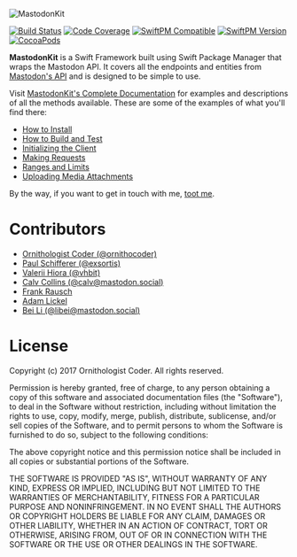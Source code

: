 ![MastodonKit](https://cloud.githubusercontent.com/assets/19753339/26019845/f64df19a-3778-11e7-8482-e09e187f3923.png)

[![Build Status](https://travis-ci.org/MastodonKit/MastodonKit.svg?branch=master)](https://travis-ci.org/MastodonKit/MastodonKit)
[![Code Coverage](http://codecov.io/github/MastodonKit/MastodonKit/branch/master/graphs/badge.svg)](http://codecov.io/github/MastodonKit/MastodonKit)
[![SwiftPM Compatible](https://img.shields.io/badge/Swift_Package_Manager-compatible-brightgreen.svg)](https://github.com/apple/swift-package-manager)
[![SwiftPM Version](https://img.shields.io/github/release/MastodonKit/MastodonKit.svg?colorB=brightgreen)](https://github.com/MastodonKit/MastodonKit/releases)
[![CocoaPods](https://img.shields.io/cocoapods/v/MastodonKit.svg?colorB=brightgreen)](https://github.com/MastodonKit/MastodonKit)

**MastodonKit** is a Swift Framework built using Swift Package Manager that wraps the Mastodon API. It covers all the endpoints and entities from [Mastodon's API](https://github.com/tootsuite/documentation/blob/master/Using-the-API/API.md) and is designed to be simple to use.

Visit [MastodonKit's Complete Documentation](https://mastodonkit.github.io/MastodonKit) for examples and descriptions of all the methods available. These are some of the examples of what you'll find there:

* [How to Install](https://mastodonkit.github.io/MastodonKit/docs/how-to-install.html)
* [How to Build and Test](https://mastodonkit.github.io/MastodonKit/docs/how-to-build-and-test.html)
* [Initializing the Client](https://mastodonkit.github.io/MastodonKit/docs/initializing-the-client.html)
* [Making Requests](https://mastodonkit.github.io/MastodonKit/docs/making-requests.html)
* [Ranges and Limits](https://mastodonkit.github.io/MastodonKit/docs/ranges-and-limits.html)
* [Uploading Media Attachments](https://mastodonkit.github.io/MastodonKit/docs/uploading-media-attachments.html)

By the way, if you want to get in touch with me, [toot me](https://mastodon.technology/@ornithocoder).

# Contributors

* [Ornithologist Coder (@ornithocoder)](https://mastodon.technology/@ornithocoder)
* [Paul Schifferer (@exsortis)](https://github.com/exsortis)
* [Valerii Hiora (@vhbit)](https://github.com/vhbit)
* [Calv Collins (@calv@mastodon.social)](https://github.com/calvcoll)
* [Frank Rausch](https://github.com/frankrausch)
* [Adam Lickel](https://github.com/lickel)
* [Bei Li (@libei@mastodon.social)](https://github.com/kylinroc)

# License

Copyright (c) 2017 Ornithologist Coder. All rights reserved.

Permission is hereby granted, free of charge, to any person obtaining a copy of this software and associated documentation files (the "Software"), to deal in the Software without restriction, including without limitation the rights to use, copy, modify, merge, publish, distribute, sublicense, and/or sell copies of the Software, and to permit persons to whom the Software is furnished to do so, subject to the following conditions:

The above copyright notice and this permission notice shall be included in all copies or substantial portions of the Software.

THE SOFTWARE IS PROVIDED "AS IS", WITHOUT WARRANTY OF ANY KIND, EXPRESS OR IMPLIED, INCLUDING BUT NOT LIMITED TO THE WARRANTIES OF MERCHANTABILITY, FITNESS FOR A PARTICULAR PURPOSE AND NONINFRINGEMENT. IN NO EVENT SHALL THE AUTHORS OR COPYRIGHT HOLDERS BE LIABLE FOR ANY CLAIM, DAMAGES OR OTHER LIABILITY, WHETHER IN AN ACTION OF CONTRACT, TORT OR OTHERWISE, ARISING FROM, OUT OF OR IN CONNECTION WITH THE SOFTWARE OR THE USE OR OTHER DEALINGS IN THE SOFTWARE.
